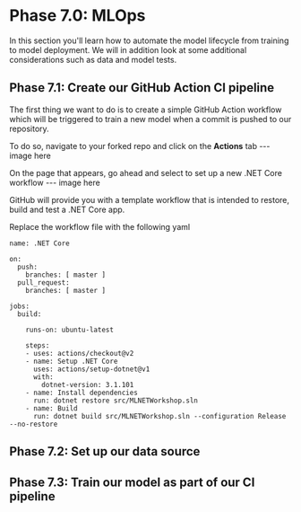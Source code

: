 # Phase 7.0: MLOps

In this section you'll learn how to automate the model lifecycle from training to model deployment. 
We will in addition look at some additional considerations such as data and model tests.

## Phase 7.1: Create our GitHub Action CI pipeline
The first thing we want to do is to create a simple GitHub Action workflow which will be triggered to train a new model when a commit is pushed to our repository.

To do so, navigate to your forked repo and click on the **Actions** tab
--- image here

On the page that appears, go ahead and select to set up a new .NET Core workflow
--- image here

GitHub will provide you with a template workflow that is intended to restore, build and test a .NET Core app. 

Replace the workflow file with the following yaml

```
name: .NET Core

on:
  push:
    branches: [ master ]
  pull_request:
    branches: [ master ]
  
jobs:
  build:

    runs-on: ubuntu-latest

    steps:        
    - uses: actions/checkout@v2
    - name: Setup .NET Core
      uses: actions/setup-dotnet@v1
      with:
        dotnet-version: 3.1.101   
    - name: Install dependencies
      run: dotnet restore src/MLNETWorkshop.sln
    - name: Build
      run: dotnet build src/MLNETWorkshop.sln --configuration Release --no-restore
```


## Phase 7.2: Set up our data source

## Phase 7.3: Train our model as part of our CI pipeline



